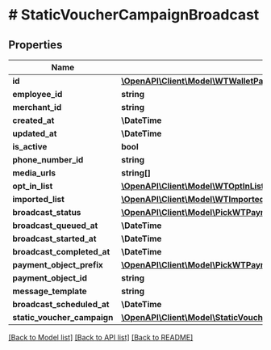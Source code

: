 # # StaticVoucherCampaignBroadcast

## Properties

Name | Type | Description | Notes
------------ | ------------- | ------------- | -------------
**id** | [**\OpenAPI\Client\Model\WTWalletPageViewId**](WTWalletPageViewId.md) |  |
**employee_id** | **string** |  |
**merchant_id** | **string** |  |
**created_at** | **\DateTime** |  |
**updated_at** | **\DateTime** |  |
**is_active** | **bool** |  |
**phone_number_id** | **string** |  |
**media_urls** | **string[]** |  |
**opt_in_list** | [**\OpenAPI\Client\Model\WTOptInList**](WTOptInList.md) |  | [optional]
**imported_list** | [**\OpenAPI\Client\Model\WTImportedList**](WTImportedList.md) |  | [optional]
**broadcast_status** | [**\OpenAPI\Client\Model\PickWTPaymentObjectBroadcastExcludeKeyofWTPaymentObjectBroadcastListTypeOrListIDBroadcastStatus**](PickWTPaymentObjectBroadcastExcludeKeyofWTPaymentObjectBroadcastListTypeOrListIDBroadcastStatus.md) |  |
**broadcast_queued_at** | **\DateTime** |  |
**broadcast_started_at** | **\DateTime** |  |
**broadcast_completed_at** | **\DateTime** |  |
**payment_object_prefix** | [**\OpenAPI\Client\Model\PickWTPaymentObjectBroadcastExcludeKeyofWTPaymentObjectBroadcastListTypeOrListIDPaymentObjectPrefix**](PickWTPaymentObjectBroadcastExcludeKeyofWTPaymentObjectBroadcastListTypeOrListIDPaymentObjectPrefix.md) |  |
**payment_object_id** | **string** |  |
**message_template** | **string** |  |
**broadcast_scheduled_at** | **\DateTime** |  |
**static_voucher_campaign** | [**\OpenAPI\Client\Model\StaticVoucherCampaign**](StaticVoucherCampaign.md) |  |

[[Back to Model list]](../../README.md#models) [[Back to API list]](../../README.md#endpoints) [[Back to README]](../../README.md)
